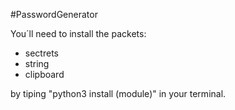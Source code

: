 #PasswordGenerator

You´ll need to install the packets:
- sectrets
- string
- clipboard

by tiping "python3 install (module)" in your terminal.
